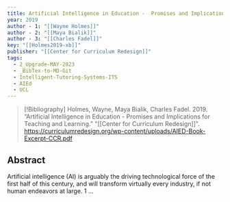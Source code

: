 ```yaml
---
title: Artificial Intelligence in Education -  Promises and Implications for Teaching and Learning
year: 2019
author - 1: "[[Wayne Holmes]]"
author - 2: "[[Maya Bialik]]"
author - 3: "[[Charles Fadel]]"
key: "[[Holmes2019-xb]]"
publisher: "[[Center for Curriculum Redesign]]"
tags:
  - 2_Upgrade-MAY-2023
  - _BibTex-to-MD-Git
  - Intelligent-Tutoring-Systems-ITS
  - AIEd
  - UCL
---
```


> [!Bibliography]
> Holmes, Wayne, Maya Bialik, Charles Fadel. 2019. “Artificial Intelligence in Education -  Promises and Implications for Teaching and Learning.” "[[Center for Curriculum Redesign]]". https://curriculumredesign.org/wp-content/uploads/AIED-Book-Excerpt-CCR.pdf

## Abstract
Artificial intelligence (AI) is arguably the driving technological force of the first half of this century, and will transform virtually every industry, if not human endeavors at large. 1 …